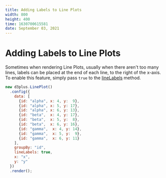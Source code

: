 ```yaml
---
title: Adding Labels to Line Plots
width: 800
height: 400
time: 1630700615581
date: September 03, 2021
---
```


# Adding Labels to Line Plots

Sometimes when rendering Line Plots, usually when there aren't too many lines, labels can be placed at the end of each line, to the right of the x-axis. To enable this feature, simply pass `true` to the [lineLabels](http://d3plus.org/docs/#Plot.lineLabels) method.

```js
new d3plus.LinePlot()
  .config({
    data: [
      {id: "alpha", x: 4, y:  9},
      {id: "alpha", x: 5, y: 17},
      {id: "alpha", x: 6, y: 13},
      {id: "beta",  x: 4, y: 17},
      {id: "beta",  x: 5, y:  8},
      {id: "beta",  x: 6, y: 16},
      {id: "gamma",  x: 4, y: 14},
      {id: "gamma",  x: 5, y:  9},
      {id: "gamma",  x: 6, y: 11}
    ],
    groupBy: "id",
    lineLabels: true,
    x: "x",
    y: "y"
  })
  .render();
```
